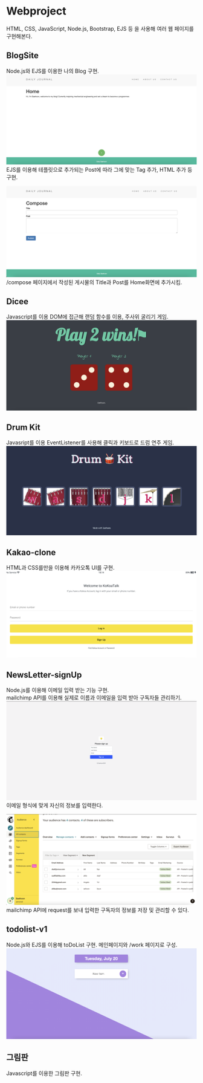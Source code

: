 # Webproject        
HTML, CSS, JavaScript, Node.js, Bootstrap, EJS 등 을 사용해 여러 웹 페이지를 구현해본다.        

## BlogSite
Node.js와 EJS를 이용한 나의 Blog 구현.
![Blog](Images/Blog1.png)           
EJS를 이용해 테플릿으로 추가되는 Post에 따라 그에 맞는 Tag 추가, HTML 추가 등 구현.

![Blog2](Images/Blog2.png)
/compose 페이지에서 작성된 게시물의 Title과 Post를 Home화면에 추가시킴.


## Dicee
Javascript를 이용 DOM에 접근해 랜덤 함수를 이용, 주사위 굴리기 게임.        
![Dice](Images/Dice.png)

## Drum Kit
Javasript를 이용 EventListener를 사용해 클릭과 키보드로 드럼 연주 게임.     
![Drum](Images/Drum.png)    

## Kakao-clone
HTML과 CSS를만을 이용해 카카오톡 UI를 구현.
![Kakao](Images/Kakao.png)

## NewsLetter-signUp
Node.js를 이용해 이메일 입력 받는 기능 구현.            
mailchimp API를 이용해 실제로 이름과 이메일을 입력 받아 구독자들 관리하기.          
![News1](Images/NewsLetter1.png)        
이메일 형식에 맞게 자신의 정보를 입력한다.          

![News2](Images/NewsLetter2.png)        
mailchimp API에 request를 보내 입력한 구독자의 정보를 저장 및 관리할 수 있다.       

## todolist-v1
Node.js와 EJS를 이용해 toDoList 구현.
메인페이지와 /work 페이지로 구성.
![Todo](Images/toDoList.png)

## 그림판
Javascript를 이용한 그림판 구현.